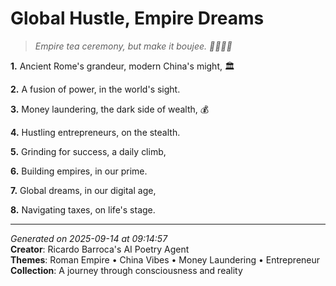 # Global Hustle, Empire Dreams

> *Empire tea ceremony, but make it boujee. 💸🧘🏻‍♀️*

**1.** Ancient Rome's grandeur, modern China's might, 🏛️


**2.** A fusion of power, in the world's sight.


**3.** Money laundering, the dark side of wealth, 💰


**4.** Hustling entrepreneurs, on the stealth.


**5.** Grinding for success, a daily climb,


**6.** Building empires, in our prime.


**7.** Global dreams, in our digital age,


**8.** Navigating taxes, on life's stage.



---

*Generated on 2025-09-14 at 09:14:57*  
**Creator**: Ricardo Barroca's AI Poetry Agent  
**Themes**: Roman Empire • China Vibes • Money Laundering • Entrepreneur  
**Collection**: A journey through consciousness and reality